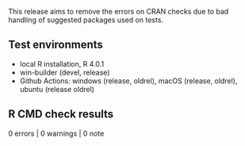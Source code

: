 This release aims to remove the errors on CRAN checks due to bad handling of suggested packages used on tests.

## Test environments
* local R installation, R 4.0.1
* win-builder (devel, release)
* Github Actions: windows (release, oldrel), macOS (release, oldrel), ubuntu (release oldrel)

## R CMD check results

0 errors | 0 warnings | 0 note

